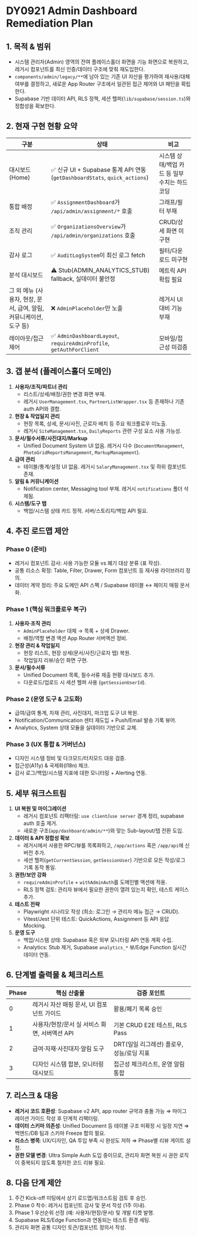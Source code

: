# DY0921 Admin Dashboard Remediation Plan

## 1. 목적 & 범위
- 시스템 관리자(Admin) 영역의 잔여 플레이스홀더 화면을 기능 화면으로 복원하고, 레거시 컴포넌트를 최신 인증/데이터 구조에 맞춰 재도입한다.
- `components/admin/legacy/**`에 남아 있는 기존 UI 자산을 평가하여 재사용/대체 여부를 결정하고, 새로운 App Router 구조에서 일관된 접근 제어와 UI 패턴을 확립한다.
- Supabase 기반 데이터 API, RLS 정책, 세션 헬퍼(`lib/supabase/session.ts`)와 정합성을 확보한다.

## 2. 현재 구현 현황 요약
| 구분 | 상태 | 비고 |
| --- | --- | --- |
| 대시보드(Home) | ✅ 신규 UI + Supabase 통계 API 연동 (`getDashboardStats`, `quick_actions`) | 시스템 상태/백업 카드 등 일부 수치는 하드코딩 |
| 통합 배정 | ✅ `AssignmentDashboard`가 `/api/admin/assignment/*` 호출 | 그래프/필터 부재 |
| 조직 관리 | ✅ `OrganizationsOverview`가 `/api/admin/organizations` 호출 | CRUD/상세 화면 미구현 |
| 감사 로그 | ✅ `AuditLogSystem`이 최신 로그 fetch | 필터/다운로드 미구현 |
| 분석 대시보드 | ⚠️ Stub(ADMIN_ANALYTICS_STUB) fallback, 실데이터 불안정 | 메트릭 API 확립 필요 |
| 그 외 메뉴 (사용자, 현장, 문서, 급여, 알림, 커뮤니케이션, 도구 등) | ❌ `AdminPlaceholder`만 노출 | 레거시 UI 대비 기능 부재 |
| 레이아웃/접근 제어 | ✅ `AdminDashboardLayout`, `requireAdminProfile`, `getAuthForClient` | 모바일/접근성 미검증 |

## 3. 갭 분석 (플레이스홀더 도메인)
1. **사용자/조직/파트너 관리**
   - 리스트/상세/배정/권한 변경 화면 부재.
   - 레거시 `UserManagement.tsx`, `PartnerListWrapper.tsx` 등 존재하나 기존 auth API와 결합.
2. **현장 & 작업일지 관리**
   - 현장 목록, 상세, 문서/사진, 근로자 배치 등 주요 워크플로우 미노출.
   - 레거시 `SiteManagement.tsx`, `DailyReports` 관련 구성 요소 사용 가능성.
3. **문서/필수서류/사진대지/Markup**
   - Unified Document System UI 없음. 레거시 다수 (`DocumentManagement`, `PhotoGridReportsManagement`, `MarkupManagement`).
4. **급여 관리**
   - 테이블/통계/설정 UI 없음. 레거시 `SalaryManagement.tsx` 및 하위 컴포넌트 존재.
5. **알림 & 커뮤니케이션**
   - Notification center, Messaging tool 부재. 레거시 `notifications` 폴더 삭제됨.
6. **시스템/도구 탭**
   - 백업/시스템 상태 카드 정적. 서버/스토리지/백업 API 필요.

## 4. 추진 로드맵 제안
### Phase 0 (준비)
- 레거시 컴포넌트 감사: 사용 가능한 모듈 vs 폐기 대상 분류 (표 작성).
- 공통 리소스 확정: Table, Filter, Drawer, Form 컴포넌트 등 재사용 라이브러리 정의.
- 데이터 계약 정리: 주요 도메인 API 스펙 / Supabase 테이블 ↔ 페이지 매핑 문서화.

### Phase 1 (핵심 워크플로우 복구)
1. **사용자·조직 관리**
   - `AdminPlaceholder` 대체 → 목록 + 상세 Drawer.
   - 배정/역할 변경 액션 App Router 서버액션 정비.
2. **현장 관리 & 작업일지**
   - 현장 리스트, 현장 상세(문서/사진/근로자 탭) 복원.
   - 작업일지 리뷰/승인 화면 구현.
3. **문서/필수서류**
   - Unified Document 목록, 필수서류 제출 현황 대시보드 추가.
   - 다운로드/업로드 시 세션 헬퍼 사용 (`getSessionUserId`).

### Phase 2 (운영 도구 & 고도화)
- 급여/급여 통계, 자재 관리, 사진대지, 마크업 도구 UI 복원.
- Notification/Communication 센터 재도입 + Push/Email 발송 기록 뷰어.
- Analytics, System 상태 모듈을 실데이터 기반으로 교체.

### Phase 3 (UX 통합 & 거버넌스)
- 디자인 시스템 정비 및 다크모드/터치모드 대응 검증.
- 접근성(A11y) & 국제화(I18n) 체크.
- 감사 로그/백업/시스템 지표에 대한 모니터링 + Alerting 연동.

## 5. 세부 워크스트림
1. **UI 복원 및 마이그레이션**
   - 레거시 컴포넌트 리팩터링: `use client`/`use server` 경계 정리, supabase auth 호출 제거.
   - 새로운 구조(`app/dashboard/admin/**`)와 맞는 Sub-layout/탭 전환 도입.
2. **데이터 & API 정합성 확보**
   - 레거시에서 사용한 RPC/뷰를 목록화하고, `/app/actions` 혹은 `/app/api`에 신버전 추가.
   - 세션 헬퍼(`getCurrentSession`, `getSessionUser`) 기반으로 모든 작성/로그 기록 동작 통일.
3. **권한/보안 강화**
   - `requireAdminProfile` + `withAdminAuth`를 도메인별 액션에 적용.
   - RLS 정책 검토: 관리자 뷰에서 필요한 권한이 열려 있는지 확인, 테스트 케이스 추가.
4. **테스트 전략**
   - Playwright 시나리오 작성 (최소: 로그인 → 관리자 메뉴 접근 → CRUD).
   - Vitest/Jest 단위 테스트: QuickActions, Assignment 등 API 응답 Mocking.
5. **운영 도구**
   - 백업/시스템 상태: Supabase 혹은 외부 모니터링 API 연동 계획 수립.
   - Analytics: Stub 제거, Supabase `analytics_*` 뷰/Edge Function 실시간 데이터 연동.

## 6. 단계별 출력물 & 체크리스트
| Phase | 핵심 산출물 | 검증 포인트 |
| --- | --- | --- |
| 0 | 레거시 자산 매핑 문서, UI 컴포넌트 가이드 | 활용/폐기 목록 승인 |
| 1 | 사용자/현장/문서 실 서비스 화면, 서버액션 API | 기본 CRUD E2E 테스트, RLS Pass |
| 2 | 급여·자재·사진대지·알림 도구 | DRT(일일 리그레션) 플로우, 성능/로딩 지표 |
| 3 | 디자인 시스템 합본, 모니터링 대시보드 | 접근성 체크리스트, 운영 알림 통합 |

## 7. 리스크 & 대응
- **레거시 코드 호환성**: Supabase v2 API, app router 규약과 충돌 가능 ⇒ 마이그레이션 가이드 작성 후 단계적 리팩터링.
- **데이터 스키마 의존성**: Unified Document 등 테이블 구조 미확정 시 일정 지연 ⇒ 백엔드/DB 팀과 스키마 Freeze 합의 필요.
- **리소스 병목**: UX/디자인, QA 투입 부족 시 완성도 저하 ⇒ Phase별 리뷰 게이트 설정.
- **권한 모델 변경**: Ultra Simple Auth 도입 중이므로, 관리자 화면 복원 시 권한 로직이 중복되지 않도록 철저한 코드 리뷰 필요.

## 8. 다음 단계 제안
1. 주간 Kick-off 미팅에서 상기 로드맵/워크스트림 검토 후 승인.
2. Phase 0 착수: 레거시 컴포넌트 감사 및 문서 작성 (1주 이내).
3. Phase 1 우선순위 선정 (예: 사용자/현장/문서) 및 개발 티켓 발행.
4. Supabase RLS/Edge Function과 연동되는 테스트 환경 세팅.
5. 관리자 화면 공통 디자인 토큰/컴포넌트 정의서 작성.
